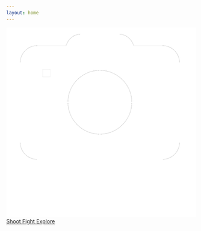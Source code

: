 ```yaml
---
layout: home
---
```

<!-- Page Content -->
<div class="container">
    <div class="row">
        <div class="col-sm-12">
            <div id="logo">
		        <img src="/assets/nick-logo-white.png">
		    </div>
		    <div class="btn-group btn-group-justified" role="group" aria-label="change bg images">
			  <a class="btn" id="shoot" href="/shoot.html"> Shoot </a>
			  <a class="btn" id="fight" href="/fight.html"> Fight </a>
			  <a class="btn" id="explore" href="/explore.html">Explore</a>
			</div>
			<div class="social-media">
				<a href="/about.html">
                    <span class="fa fa-user fa-3x" style="display:inline;" aria-hidden="true"></span>
                </a>
			</div>
        </div>
    </div>
    <!-- /.row -->
</div>
<!-- /.container -->